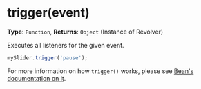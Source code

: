 # trigger(event)

**Type**: `Function`, **Returns**: `Object` (Instance of Revolver)

Executes all listeners for the given event.

```javascript
mySlider.trigger('pause');
```

For more information on how `trigger()` works, please see [Bean's documentation on it](https://github.com/fat/bean#fire).
